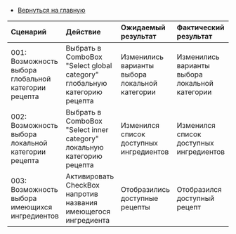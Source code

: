 * [Вернуться на главную](https://github.com/Dastyronthuyest/PartyAssistant/blob/master/README.md)

|Сценарий|Действие|Ожидаемый результат|Фактический результат| Оценка|
|:---|:---|:---|:---|:---|
|001: Возможность выбора глобальной категории рецепта| Выбрать в ComboBox "Select global category" глобальную категорию рецепта | Изменились варианты выбора локальной категории|Изменились варианты выбора локальной категории|100|
|002: Возможность выбора локальной категории рецепта | Выбрать в ComboBox "Select inner category" локальную категорию рецепта | Изменился список доступных ингредиентов |Изменился список доступных ингредиентов|100|
|003: Возможность выбора имеющихся ингредиентов | Активировать CheckBox напротив названия имеющегося ингредиента | Отобразились доступные рецепты |Отобразился доступный рецепт|80|
